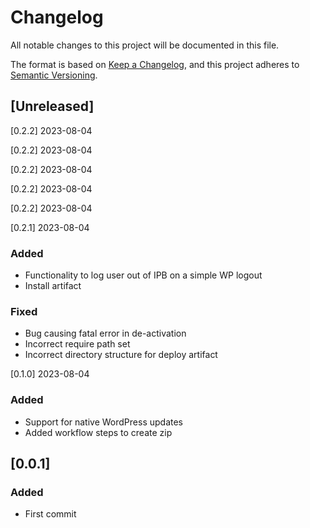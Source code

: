 # Changelog
All notable changes to this project will be documented in this file.

The format is based on [Keep a Changelog](https://keepachangelog.com/en/1.0.0/),
and this project adheres to [Semantic Versioning](https://semver.org/spec/v2.0.0.html).

## [Unreleased]

[0.2.2] 2023-08-04 

[0.2.2] 2023-08-04 

[0.2.2] 2023-08-04 

[0.2.2] 2023-08-04 

[0.2.2] 2023-08-04 

[0.2.1] 2023-08-04 
### Added
- Functionality to log user out of IPB on a simple WP logout
- Install artifact
### Fixed
- Bug causing fatal error in de-activation
- Incorrect require path set
- Incorrect directory structure for deploy artifact

[0.1.0] 2023-08-04 
### Added
- Support for native WordPress updates
- Added workflow steps to create zip

## [0.0.1]
### Added
- First commit